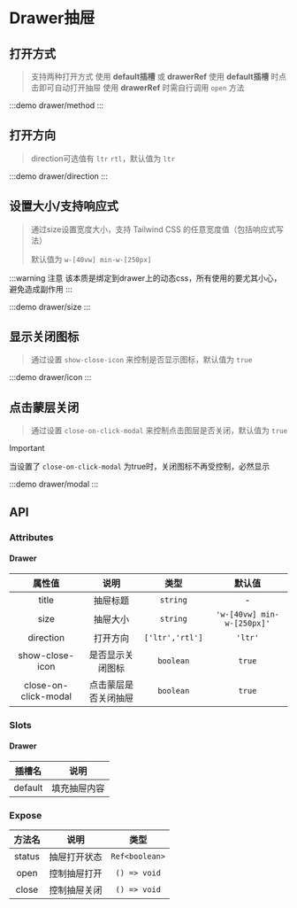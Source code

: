 # Drawer抽屉

## 打开方式
> 支持两种打开方式 使用 **default插槽** 或 **drawerRef** 
> 使用 **default插槽** 时点击即可自动打开抽屉
> 使用 **drawerRef** 时需自行调用 `open` 方法

:::demo drawer/method
:::

## 打开方向 
>  direction可选值有 `ltr` `rtl`，默认值为 `ltr`

:::demo drawer/direction
:::

## 设置大小/支持响应式
> 通过size设置宽度大小，支持 Tailwind CSS 的任意宽度值（包括响应式写法）
> >
> 默认值为 `w-[40vw] min-w-[250px]` 

:::warning 注意
该本质是绑定到drawer上的动态css，所有使用的要尤其小心，避免造成副作用
:::

:::demo drawer/size
:::

## 显示关闭图标

>通过设置 `show-close-icon` 来控制是否显示图标，默认值为 `true`

:::demo drawer/icon
:::


## 点击蒙层关闭
>通过设置 `close-on-click-modal` 来控制点击图层是否关闭，默认值为 `true`


> [!IMPORTANT]
> 当设置了 `close-on-click-modal` 为true时，关闭图标不再受控制，必然显示

:::demo drawer/modal
:::


## API

### Attributes

#### Drawer
|        属性值        |         说明         |      类型       |           默认值           |
| :------------------: | :------------------: | :-------------: | :------------------------: |
|        title         |       抽屉标题       |    `string`     |             -              |
|         size         |       抽屉大小       |    `string`     | `'w-[40vw] min-w-[250px]'` |
|      direction       |       打开方向       | `['ltr','rtl']` |          `'ltr'`           |
|   show-close-icon    |   是否显示关闭图标   |    `boolean`    |           `true`           |
| close-on-click-modal | 点击蒙层是否关闭抽屉 |    `boolean`    |           `true`           |

### Slots

#### Drawer
| 插槽名  |     说明     |
| :-----: | :----------: |
| default | 填充抽屉内容 |

### Expose
| 方法名 |     说明     |      类型      |
| :----: | :----------: | :------------: |
| status | 抽屉打开状态 | `Ref<boolean>` |
|  open  | 控制抽屉打开 |  `() => void`  |
| close  | 控制抽屉关闭 |  `() => void`  |